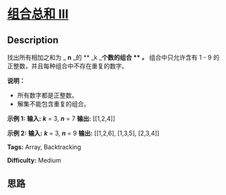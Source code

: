 # [组合总和 III][title]

## Description

找出所有相加之和为  _ **n** _的  ** _k  _**个数的组合 ** _。_** 组合中只允许含有 1 - 9
的正整数，并且每种组合中不存在重复的数字。

**说明：**

  * 所有数字都是正整数。
  * 解集不能包含重复的组合。 

**示例 1:**
            **输入:** _**k**_ = 3, _**n**_ = 7    **输出:** [[1,2,4]]    

**示例 2:**
            **输入:** _**k**_ = 3, _**n**_ = 9    **输出:** [[1,2,6], [1,3,5], [2,3,4]]    


**Tags:** Array, Backtracking

**Difficulty:** Medium

## 思路

[title]: https://leetcode-cn.com/problems/combination-sum-iii
